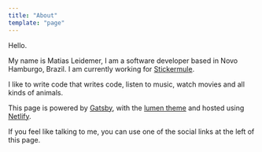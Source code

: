 ```yaml
---
title: "About"
template: "page"
---
```


Hello.

My name is Matias Leidemer, I am a software developer based in Novo Hamburgo, Brazil. I am currently working for [Stickermule](https://www.stickermule.com).

I like to write code that writes code, listen to music, watch movies and all kinds of animals.

This page is powered by [Gatsby](https://www.gatsbyjs.org/), with the [lumen theme](https://www.gatsbyjs.org/starters/alxshelepenok/gatsby-starter-lumen/) and hosted using [Netlify](https://www.netlify.com).

If you feel like talking to me, you can use one of the social links at the left of this page.
